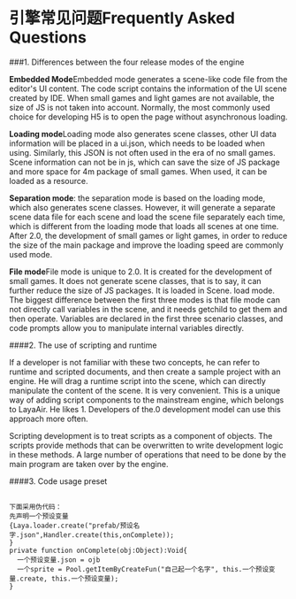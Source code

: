 # 引擎常见问题Frequently Asked Questions



###1. Differences between the four release modes of the engine


 **Embedded Mode**Embedded mode generates a scene-like code file from the editor's UI content. The code script contains the information of the UI scene created by IDE. When small games and light games are not available, the size of JS is not taken into account. Normally, the most commonly used choice for developing H5 is to open the page without asynchronous loading.

**Loading mode**Loading mode also generates scene classes, other UI data information will be placed in a ui.json, which needs to be loaded when using. Similarly, this JSON is not often used in the era of no small games. Scene information can not be in js, which can save the size of JS package and more space for 4m package of small games. When used, it can be loaded as a resource.

**Separation mode**: the separation mode is based on the loading mode, which also generates scene classes. However, it will generate a separate scene data file for each scene and load the scene file separately each time, which is different from the loading mode that loads all scenes at one time. After 2.0, the development of small games or light games, in order to reduce the size of the main package and improve the loading speed are commonly used mode.

**File mode**File mode is unique to 2.0. It is created for the development of small games. It does not generate scene classes, that is to say, it can further reduce the size of JS packages. It is loaded in Scene. load mode. The biggest difference between the first three modes is that file mode can not directly call variables in the scene, and it needs getchild to get them and then operate. Variables are declared in the first three scenario classes, and code prompts allow you to manipulate internal variables directly.



####2. The use of scripting and runtime

If a developer is not familiar with these two concepts, he can refer to runtime and scripted documents, and then create a sample project with an engine. He will drag a runtime script into the scene, which can directly manipulate the content of the scene. It is very convenient. This is a unique way of adding script components to the mainstream engine, which belongs to LayaAir. He likes 1. Developers of the.0 development model can use this approach more often.

Scripting development is to treat scripts as a component of objects. The scripts provide methods that can be overwritten to write development logic in these methods. A large number of operations that need to be done by the main program are taken over by the engine.



####3. Code usage preset


```

下面采用伪代码：
先声明一个预设变量
{Laya.loader.create("prefab/预设名字.json",Handler.create(this,onComplete));
}
private function onComplete(obj:Object):Void{
  一个预设变量.json = ojb
  一个sprite = Pool.getItemByCreateFun("自己起一个名字", this.一个预设变量.create, this.一个预设变量);
}
```


